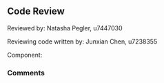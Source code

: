 ## Code Review

Reviewed by: Natasha Pegler, u7447030

Reviewing code written by: Junxian Chen, u7238355

Component: <the component being reviewed>

### Comments 

<write your comments here>


